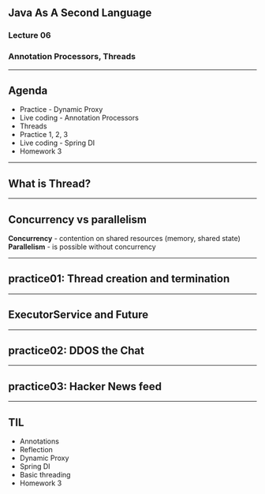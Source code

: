 ## Java As A Second Language
### Lecture 06
### Annotation Processors, Threads

---
## Agenda

- Practice - Dynamic Proxy
- Live coding - Annotation Processors 
- Threads
- Practice 1, 2, 3
- Live coding - Spring DI
- Homework 3

---
## What is Thread?

---
## Concurrency vs parallelism
**Concurrency** - contention on shared resources (memory, shared state)  
**Parallelism** - is possible without concurrency  

---
## practice01: Thread creation and termination

---
## ExecutorService and Future

---
## practice02: DDOS the Chat

---
## practice03: Hacker News feed

---
## TIL
- Annotations
- Reflection
- Dynamic Proxy 
- Spring DI
- Basic threading
- Homework 3 
